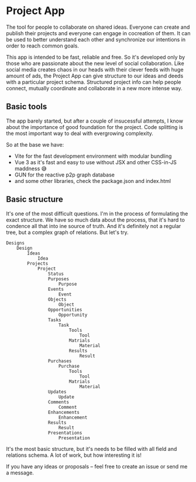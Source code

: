 # Project App

The tool for people to collaborate on shared ideas. Everyone can create and publish their projects and everyone can engage in cocreation of them. It can be used to better understand each other and synchronize our intentions in order to reach common goals.

This app is intended to be fast, reliable and free. So it's developed only by those who are passionate about the new level of social collaboration. Like social media creates chaos in our heads with their clever feeds with huge amount of ads, the Project App can give structure to our ideas and deeds with a particular project schema. Structured project info can help people connect, mutually coordinate and collaborate in a new more intense way. 

## Basic tools

The app barely started, but after a couple of insucessful attempts, I know about the importance of good foundation for the project. Code splitting is the most important way to deal with evergrowing complexity.

So at the base we have:
- Vite for the fast development environment with modular bundling
- Vue 3 as it's fast and easy to use without JSX and other CSS-in-JS maddness 😅
- GUN for the reactive p2p graph database
- and some other libraries, check the package.json and index.html

## Basic structure

It's one of the most difficult questions. I'm in the process of formulating the exact structure. We have so much data about the process, that it's hard to condence all that into ine source of truth. And it's definitely not a regular tree, but a complex graph of relations. But let's try.

```
Designs
    Design
        Ideas
            Idea
        Projects
            Project
                Status
                Purposes
                    Purpose
                Events
                    Event
                Objects
                    Object
                Opportunities
                    Opportunity     
                Tasks
                    Task
                        Tools
                            Tool
                        Matrials
                            Material
                        Results
                            Result
                Purchases
                    Purchase
                        Tools
                            Tool
                        Matrials
                            Material
                Updates
                    Update
                Comments
                    Comment
                Enhancements
                    Enhancement
                Results
                    Result
                Presentations
                    Presentation                
```

It's the most basic structure, but it's needs to be filled with all field and relations schema. A lot of work, but how interesting it is!

If you have any ideas or proposals – feel free to create an issue or send me a message. 